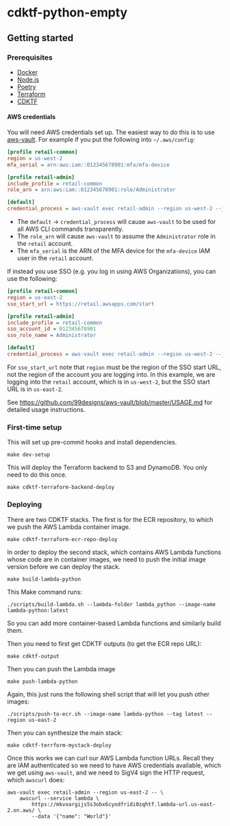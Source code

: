 # cdktf-python-empty

## Getting started

### Prerequisites

- [Docker](https://docs.docker.com/get-docker/)
- [Node.js](https://nodejs.org/en/download/package-manager/)
- [Poetry](https://python-poetry.org/docs/#installation)
- [Terraform](https://learn.hashicorp.com/tutorials/terraform/install-cli)
- [CDKTF](https://learn.hashicorp.com/tutorials/terraform/cdktf-install)

#### AWS credentials

You will need AWS credentials set up. The easiest way to do this is to
use [aws-vault](https://github.com/99designs/aws-vault). For example if you put the following into `~/.aws/config`:

```ini
[profile retail-common]
region = us-west-2
mfa_serial = arn:aws:iam::012345678901:mfa/mfa-device

[profile retail-admin]
include_profile = retail-common
role_arn = arn:aws:iam::012345678901:role/Administrator

[default]
credential_process = aws-vault exec retail-admin --region us-west-2 --json
```

- The `default` -> `credential_process` will cause `aws-vault` to be used for all AWS CLI commands transparently.
- The `role_arn` will cause `aws-vault` to assume the `Administrator` role in the `retail` account.
- The `mfa_serial` is the ARN of the MFA device for the `mfa-device` IAM user in the `retail` account.

If instead you use SSO (e.g. you log in using AWS Organizations), you can use the following:

```ini
[profile retail-common]
region = us-east-2
sso_start_url = https://retail.awsapps.com/start

[profile retail-admin]
include_profile = retail-common
sso_account_id = 012345678901
sso_role_name = Administrator

[default]
credential_process = aws-vault exec retail-admin --region us-west-2 --json
```

For `sso_start_url` note that `region` must be the region of the SSO start URL, not the region of the account you are
logging into. In this example, we are logging into the `retail` account, which is in `us-west-2`, but the SSO start URL
is in `us-east-2`.

See https://github.com/99designs/aws-vault/blob/master/USAGE.md for detailed usage instructions.

### First-time setup

This will set up pre-commit hooks and install dependencies.

```shell
make dev-setup
```

This will deploy the Terraform backend to S3 and DynamoDB. You only need to do this once.

```shell
make cdktf-terraform-backend-deploy
```

### Deploying

There are two CDKTF stacks. The first is for the ECR repository, to which we push the AWS Lambda container image.

```shell
make cdktf-terraform-ecr-repo-deploy
```

In order to deploy the second stack, which contains AWS Lambda functions whose code are in container images, we
need to push the initial image version before we can deploy the stack.

```shell
make build-lambda-python
```

This Make command runs:

```shell
./scripts/build-lambda.sh --lambda-folder lambda_python --image-name lambda-python:latest
```

So you can add more container-based Lambda functions and similarly build them.

Then you need to first get CDKTF outputs (to get the ECR repo URL):

```shell
make cdktf-output
```

Then you can push the Lambda image

```shell
make push-lambda-python
```

Again, this just runs the following shell script that will let you push other images:

```shell
./scripts/push-to-ecr.sh --image-name lambda-python --tag latest --region us-east-2
```

Then you can synthesize the main stack:

```shell
make cdktf-terrform-mystack-deploy
```

Once this works we can curl our AWS Lambda function URLs. Recall they are IAM authenticated so we need
to have AWS credentials available, which we get using `aws-vault`, and we need to SigV4 sign the HTTP
request, which `awscurl` does:

```shell
aws-vault exec retail-admin --region us-east-2 -- \
    awscurl --service lambda \
        https://mkvoargijs5s3obx6cyodfridi0zqhtf.lambda-url.us-east-2.on.aws/ \
        --data '{"name": "World"}'
```
